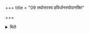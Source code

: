 +++
title = "09 तथोत्तरस्य हविर्धानस्योपानक्ति"

+++

<details><summary>थिते</summary>

9. In the same manner she anoints (the ends of the axles) of the northern Havirdhāna-cart.  

</details>
